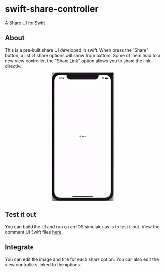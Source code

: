 # swift-share-controller
A Share UI for Swift

## About
This is a pre-built share UI developed in swift. When press the "Share" button, a list of share options will show from bottom. Some of them lead to a new view
controller, the "Share Link" option allows you to share the link directly.

<p align="center">
    <img width=200 src="https://github.com/spontit/swift-share-controller/blob/master/ShareUI/ScreenShots/ScreenShot.gif" /> 
</p>

## Test it out
You can build the UI and run on an iOS simulator as is to test it out. View the comment UI Swift files
<a href="https://github.com/spontit/swift-share-controller/tree/master/ShareUI">here</a>. 

## Integrate
You can edit the image and title for each share option. You can also edit the view controllers linked to the options.

